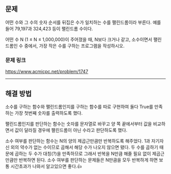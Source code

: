 ## 문제

어떤 수와 그 수의 숫자 순서를 뒤집은 수가 일치하는 수를 팰린드롬이라 부른다. 예를 들어 79,197과 324,423 등이 팰린드롬 수이다.

어떤 수 N (1 ≤ N ≤ 1,000,000)이 주어졌을 때, N보다 크거나 같고, 소수이면서 팰린드롬인 수 중에서, 가장 작은 수를 구하는 프로그램을 작성하시오.

### 문제 링크

https://www.acmicpc.net/problem/1747

---

## 해결 방법

소수를 구하는 함수와 팰린드롬인지를 구하는 함수를 따로 구현하여 둘다 True를 만족하는 가장 첫번째 숫자를 출력하도록 했다.

팰린드롬인지를 판단하는 함수는 숫자를 문자열로 바꾸고 양 쪽 끝에서부터 값을 비교하면서 값이 달라질 경우에 팰린드롬이 아닌 수라고 판단하도록 했다.

소수 여부를 판단하는 함수는 N의 양의 제곱근만큼만 반복하도록 해주었다. 1과 자기자신 외의 약수가 없는 수이므로 곱해서 해당 수가 나오지 않으면 됐다. 두 수를 곱하기 때문에 곱하는 두 수가 대칭(?)을 만족하므로 그래서 반복을 N만큼 해줄 필요 없이 제곱근만큼만 반복하면 된다.
소수 여부를 판단하는 문제들은 N만큼을 모두 반복하게 하면 보통 시간초과가 나와서 알고있으면 좋다.👍

